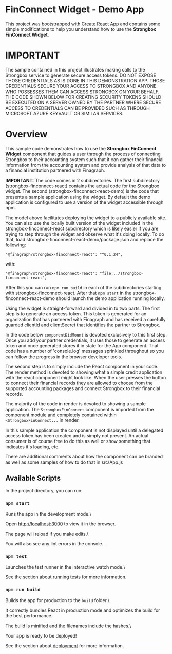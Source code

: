 # FinConnect Widget - Demo App

  

This project was bootstrapped with [Create React App](https://github.com/facebook/create-react-app) and contains some simple modifications to help you understand how to use the **Strongbox FinConnect Widget**.

  

# IMPORTANT

  

The sample contained in this project illustrates making calls to the Strongbox service to generate secure access tokens. DO NOT EXPOSE THOSE CREDENTIALS AS IS DONE IN THIS DEMONSTRATION APP. THOSE CREDENTIALS SECURE YOUR ACCESS TO STRONGBOX AND ANYONE WHO POSSESSES THEM CAN ACCESS STRONGBOX ON YOUR BEHALF. THE CODE SHOWN BELOW FOR CREATING SECURITY TOKENS SHOULD BE EXECUTED ON A SERVER OWNED BY THE PARTNER WHERE SECURE ACCESS TO CREDENTIALS CAN BE PROVIDED SUCH AS THROUGH MICROSOFT AZURE KEYVAULT OR SIMILAR SERVICES.

  

# Overview
 

This sample code demonstrates how to use the **Strongbox FinConnect Widget** component that guides a user through the process of connecting Strongbox to their accounting system such that it can gather their financial information from the accounting system and provide analysis of that data to a financial institution partnered with Finagraph.

**IMPORTANT:** The code comes in 2 subdirectories. The first subdirectory (strongbox-finconnect-react) contains the actual code for the Strongbox widget. The second (strongbox-finconnect-react-demo) is the code that presents a sample application using the widget. By default the demo application is configured to use a version of the widget accessible through npm. 

The model above facilitates deploying the widget to a publicly available site. You can also use the locally built version of the widget included in the strongbox-finconnect-react subdirectory which is likely easier if you are trying to step through the widget and observe what it's doing locally.   To do that, load strongbox-finconnect-react-demo/package.json and replace the following:

    "@finagraph/strongbox-finconnect-react": "^0.1.24",
   
with:

    "@finagraph/strongbox-finconnect-react": "file:../strongbox-finconnect-react",

After this you can run `npm run build` in each of the subdirectories starting with strongbox-finconnect-react.   After that `npm start` in the strongbox-finconnect-react-demo should launch the demo application running locally.

Using the widget is straight-forward and divided in to two parts. The first step is to generate an access token. This token is generated for an organization that has partnered with Finagraph and has received a carefully guarded clientId and clientSecret that identifies the partner to Strongbox.
 
In the code below `componentDidMount` is devoted exclusively to this first step. Once you add your partner credentials, it uses those to generate an access token and once generated stores it in state for the App component. That code has a number of 'console.log' messages sprinkled throughout so you can follow the progress in the browser developer tools.

  

The second step is to simply include the React component in your code. The render method is devoted to showing what a simple credit application with the react component might look like. When the user presses the button to connect their financial records they are allowed to choose from the supported accounting packages and connect Strongbox to their financial records.

  

The majority of the code in render is devoted to showing a sample application. The `StrongboxFinConnect` component is imported from the component module and completely contained within `<StrongboxFinConnect...` in render.

  

In this sample application the component is not displayed until a delegated access token has been created and is simply not present. An actual consumer is of course free to do this as well or show something that indicates it's loading, etc.

  

There are additional comments about how the component can be branded as well as some samples of how to do that in src\App.js

  

## Available Scripts

  

In the project directory, you can run:

  

### `npm start`

  

Runs the app in the development mode.\

Open [http://localhost:3000](http://localhost:3000) to view it in the browser.

  

The page will reload if you make edits.\

You will also see any lint errors in the console.

  

### `npm test`

  

Launches the test runner in the interactive watch mode.\

See the section about [running tests](https://facebook.github.io/create-react-app/docs/running-tests) for more information.

  

### `npm run build`

  

Builds the app for production to the `build` folder.\

It correctly bundles React in production mode and optimizes the build for the best performance.

  

The build is minified and the filenames include the hashes.\

Your app is ready to be deployed!

  

See the section about [deployment](https://facebook.github.io/create-react-app/docs/deployment) for more information.